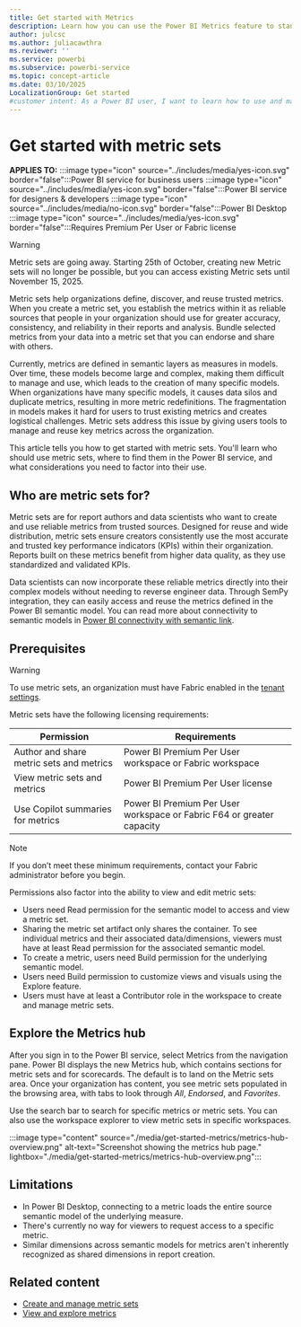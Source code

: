 ```yaml
---
title: Get started with Metrics
description: Learn how you can use the Power BI Metrics feature to standardize and manage key metrics across your organization.
author: julcsc
ms.author: juliacawthra
ms.reviewer: ''
ms.service: powerbi
ms.subservice: powerbi-service
ms.topic: concept-article
ms.date: 03/10/2025
LocalizationGroup: Get started
#customer intent: As a Power BI user, I want to learn how to use and manage metric sets so that I can ensure accuracy, consistency, and reliability in my organization's reports and analysis.
---
```


# Get started with metric sets

**APPLIES TO:** :::image type="icon" source="../includes/media/yes-icon.svg" border="false":::Power BI service for business users :::image type="icon" source="../includes/media/yes-icon.svg" border="false":::Power BI service for designers & developers :::image type="icon" source="../includes/media/no-icon.svg" border="false":::Power BI Desktop :::image type="icon" source="../includes/media/yes-icon.svg" border="false":::Requires Premium Per User or Fabric license

> [!WARNING]
> Metric sets are going away. Starting 25th of October, creating new Metric sets will no longer be possible, but you can access existing Metric sets until November 15, 2025.

Metric sets help organizations define, discover, and reuse trusted metrics. When you create a metric set, you establish the metrics within it as reliable sources that people in your organization should use for greater accuracy, consistency, and reliability in their reports and analysis. Bundle selected metrics from your data into a metric set that you can endorse and share with others.

Currently, metrics are defined in semantic layers as measures in models. Over time, these models become large and complex, making them difficult to manage and use, which leads to the creation of many specific models. When organizations have many specific models, it causes data silos and duplicate metrics, resulting in more metric redefinitions. The fragmentation in models makes it hard for users to trust existing metrics and creates logistical challenges. Metric sets address this issue by giving users tools to manage and reuse key metrics across the organization.

This article tells you how to get started with metric sets. You'll learn who should use metric sets, where to find them in the Power BI service, and what considerations you need to factor into their use.

## Who are metric sets for?

Metric sets are for report authors and data scientists who want to create and use reliable metrics from trusted sources. Designed for reuse and wide distribution, metric sets ensure creators consistently use the most accurate and trusted key performance indicators (KPIs) within their organization. Reports built on these metrics benefit from higher data quality, as they use standardized and validated KPIs.

Data scientists can now incorporate these reliable metrics directly into their complex models without needing to reverse engineer data. Through SemPy integration, they can easily access and reuse the metrics defined in the Power BI semantic model. You can read more about connectivity to semantic models in [Power BI connectivity with semantic link](/fabric/data-science/semantic-link-power-bi).

## Prerequisites

> [!WARNING]
> To use metric sets, an organization must have Fabric enabled in the [tenant settings](/fabric/admin/service-admin-portal-goals-settings).

Metric sets have the following licensing requirements:

|Permission|Requirements|
|----|----|
|Author and share metric sets and metrics|Power BI Premium Per User workspace or Fabric workspace|
|View metric sets and metrics|Power BI Premium Per User license|
|Use Copilot summaries for metrics|Power BI Premium Per User workspace or Fabric F64 or greater capacity|

> [!NOTE]
> If you don’t meet these minimum requirements, contact your Fabric administrator before you begin.

Permissions also factor into the ability to view and edit metric sets:

- Users need Read permission for the semantic model to access and view a metric set.
- Sharing the metric set artifact only shares the container. To see individual metrics and their associated data/dimensions, viewers must have at least Read permission for the associated semantic model.
- To create a metric, users need Build permission for the underlying semantic model.
- Users need Build permission to customize views and visuals using the Explore feature.
- Users must have at least a Contributor role in the workspace to create and manage metric sets.

## Explore the Metrics hub 

After you sign in to the Power BI service, select Metrics from the navigation pane. Power BI displays the new Metrics hub, which contains sections for metric sets and for scorecards. The default is to land on the Metric sets area. Once your organization has content, you see metric sets populated in the browsing area, with tabs to look through *All*, *Endorsed*, and *Favorites*.

Use the search bar to search for specific metrics or metric sets. You can also use the workspace explorer to view metric sets in specific workspaces.

:::image type="content" source="./media/get-started-metrics/metrics-hub-overview.png" alt-text="Screenshot showing the metrics hub page." lightbox="./media/get-started-metrics/metrics-hub-overview.png":::

## Limitations

- In Power BI Desktop, connecting to a metric loads the entire source semantic model of the underlying measure.
- There's currently no way for viewers to request access to a specific metric.
- Similar dimensions across semantic models for metrics aren't inherently recognized as shared dimensions in report creation.


## Related content

- [Create and manage metric sets](create-metric-sets.md)
- [View and explore metrics](view-explore-metrics.md)
